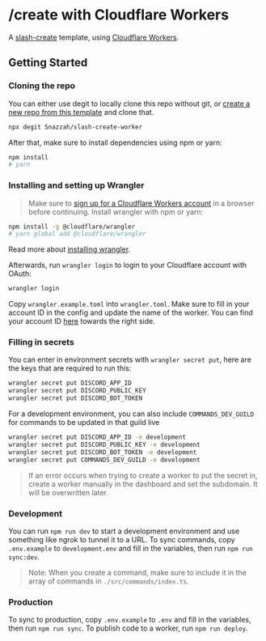 # /create with Cloudflare Workers

A [slash-create](https://npm.im/slash-create) template, using [Cloudflare Workers](https://workers.cloudflare.com).

## Getting Started
### Cloning the repo
You can either use degit to locally clone this repo without git, or [create a new repo from this template](https://github.com/Snazzah/slash-create-worker/generate) and clone that.
```sh
npx degit Snazzah/slash-create-worker
```

After that, make sure to install dependencies using npm or yarn:
```sh
npm install
# yarn
```
### Installing and setting up Wrangler
> Make sure to [sign up for a Cloudflare Workers account](https://dash.cloudflare.com/sign-up/workers) in a browser before continuing.
Install wrangler with npm or yarn:
```sh
npm install -g @cloudflare/wrangler
# yarn global add @cloudflare/wrangler
```
Read more about [installing wrangler](https://developers.cloudflare.com/workers/cli-wrangler/install-update).

Afterwards, run `wrangler login` to login to your Cloudflare account with OAuth:
```sh
wrangler login
```

Copy `wrangler.example.toml` into `wrangler.toml`. Make sure to fill in your account ID in the config and update the name of the worker. You can find your account ID [here](https://dash.cloudflare.com/?to=/:account/workers) towards the right side.

### Filling in secrets
You can enter in environment secrets with `wrangler secret put`, here are the keys that are required to run this:
```sh
wrangler secret put DISCORD_APP_ID
wrangler secret put DISCORD_PUBLIC_KEY
wrangler secret put DISCORD_BOT_TOKEN
```
For a development environment, you can also include `COMMANDS_DEV_GUILD` for commands to be updated in that guild live
```sh
wrangler secret put DISCORD_APP_ID -e development
wrangler secret put DISCORD_PUBLIC_KEY -e development
wrangler secret put DISCORD_BOT_TOKEN -e development
wrangler secret put COMMANDS_DEV_GUILD -e development
```
> If an error occurs when trying to create a worker to put the secret in, create a worker manually in the dashboard and set the subdomain. It will be overwritten later.

### Development
You can run `npm run dev` to start a development environment and use something like ngrok to tunnel it to a URL. To sync commands, copy `.env.example` to `development.env` and fill in the variables, then run `npm run sync:dev`.

> Note: When you create a command, make sure to include it in the array of commands in `./src/commands/index.ts`.

### Production
To sync to production, copy `.env.example` to `.env` and fill in the variables, then run `npm run sync`. To publish code to a worker, run `npm run deploy`.
